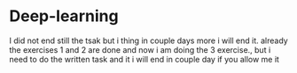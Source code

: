 # Deep-learning

I did not end still the tsak but i thing in couple days more i will end it.
already the exercises 1 and 2 are done and now i am doing the 3 exercise., but i need to do the written task and it i will end in couple day if you allow me it
